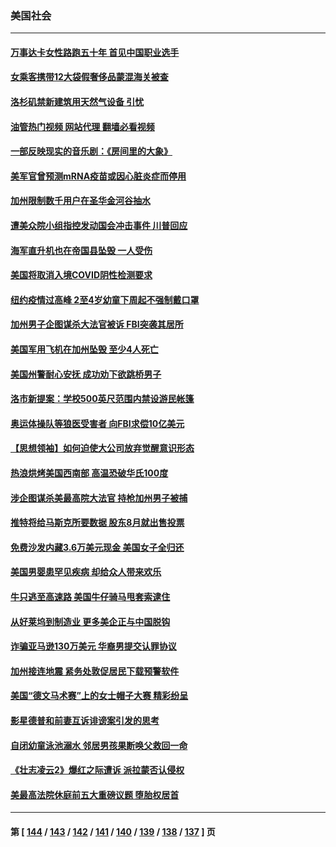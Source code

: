 ### 美国社会
---
#### [万事达卡女性路跑五十年 首见中国职业选手](../../pages/ncid1078160/n13757019.md?06112045) 
#### [女乘客携带12大袋假奢侈品蒙混海关被查](../../pages/ncid1078160/n13757034.md?06112045) 
#### [洛杉矶禁新建筑用天然气设备 引忧](../../pages/ncid1078160/n13756969.md?06112045) 
#### [油管热门视频 网站代理 翻墙必看视频](http://209.222.30.114:81/youtube.html?06112045)
#### [一部反映现实的音乐剧：《房间里的大象》](../../pages/ncid1078160/n13756933.md?06112045) 
#### [美军官曾预测mRNA疫苗或因心脏炎症而停用](../../pages/ncid1078160/n13756875.md?06112045) 
#### [加州限制数千用户在圣华金河谷抽水](../../pages/ncid1078160/n13756872.md?06112045) 
#### [遭美众院小组指控发动国会冲击事件 川普回应](../../pages/ncid1078160/n13756742.md?06112045) 
#### [海军直升机也在帝国县坠毁 一人受伤](../../pages/ncid1078160/n13756848.md?06112045) 
#### [美国将取消入境COVID阴性检测要求](../../pages/ncid1078160/n13756761.md?06112045) 
#### [纽约疫情过高峰 2至4岁幼童下周起不强制戴口罩](../../pages/ncid1078160/n13756289.md?06112045) 
#### [加州男子企图谋杀大法官被诉 FBI突袭其居所](../../pages/ncid1078160/n13756052.md?06112045) 
#### [美国军用飞机在加州坠毁 至少4人死亡](../../pages/ncid1078160/n13756109.md?06112045) 
#### [美国州警耐心安抚 成功劝下欲跳桥男子](../../pages/ncid1078160/n13755590.md?06112045) 
#### [洛市新提案：学校500英尺范围内禁设游民帐篷](../../pages/ncid1078160/n13755537.md?06112045) 
#### [奥运体操队等狼医受害者 向FBI求偿10亿美元](../../pages/ncid1078160/n13755437.md?06112045) 
#### [【思想领袖】如何迫使大公司放弃觉醒意识形态](../../pages/ncid1078160/n13723724.md?06112045) 
#### [热浪烘烤美国西南部 高温恐破华氏100度](../../pages/ncid1078160/n13755315.md?06112045) 
#### [涉企图谋杀美最高院大法官 持枪加州男子被捕](../../pages/ncid1078160/n13755263.md?06112045) 
#### [推特将给马斯克所要数据 股东8月就出售投票](../../pages/ncid1078160/n13755165.md?06112045) 
#### [免费沙发内藏3.6万美元现金 美国女子全归还](../../pages/ncid1078160/n13755121.md?06112045) 
#### [美国男婴患罕见疾病 却给众人带来欢乐](../../pages/ncid1078160/n13754812.md?06112045) 
#### [牛只逃至高速路 美国牛仔骑马甩套索逮住](../../pages/ncid1078160/n13754598.md?06112045) 
#### [从好莱坞到制造业 更多美企正与中国脱钩](../../pages/ncid1078160/n13754651.md?06112045) 
#### [诈骗亚马逊130万美元 华裔男提交认罪协议](../../pages/ncid1078160/n13754491.md?06112045) 
#### [加州接连地震 紧务处敦促居民下载预警软件](../../pages/ncid1078160/n13754386.md?06112045) 
#### [美国“德文马术赛”上的女士帽子大赛 精彩纷呈](../../pages/ncid1078160/n13754418.md?06112045) 
#### [影星德普和前妻互诉诽谤案引发的思考](../../pages/ncid1078160/n13753115.md?06112045) 
#### [自闭幼童泳池溺水 邻居男孩果断唤父救回一命](../../pages/ncid1078160/n13753999.md?06112045) 
#### [《壮志凌云2》爆红之际遭诉 派拉蒙否认侵权](../../pages/ncid1078160/n13754137.md?06112045) 
#### [美最高法院休庭前五大重磅议题 堕胎权居首](../../pages/ncid1078160/n13751188.md?06112045) 

---
#### 第 [ [144](./144.md?06112045) / [143](./143.md?06112045) / [142](./142.md?06112045) / [141](./141.md?06112045) / [140](./140.md?06112045) / [139](./139.md?06112045) / [138](./138.md?06112045) / [137](./137.md?06112045) ] 页
